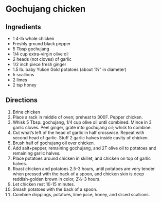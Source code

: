 Gochujang chicken
=================

Ingredients
-----------

- 1 4-lb whole chicken
- Freshly ground black pepper
- 5 Tbsp gochujang
- 1/4 cup extra-virgin olive oil
- 2 heads (not cloves) of garlic
- 1/2 inch piece fresh ginger
- 1.5 lb. baby Yukon Gold potatoes (about 1½" in diameter)
- 5 scallions
- 2 limes
- 2 tsp honey


Directions
----------

1. Brine chicken
2. Place a rack in middle of oven; preheat to 300F. Pepper chicken.
3. Whisk 5 Tbsp. gochujang, 1/4 cup olive oil until combined. Mince in 3 garlic cloves. Peel ginger, grate into gochujang oil; whisk to combine.
4. Cut what’s left of the head of garlic in half crosswise. Repeat with second head of garlic. Stuff 2 garlic halves inside cavity of chicken.
5. Brush half of gochujang oil over chicken.
6. Add salt+pepper, remaining gochujang, and 2T olive oil to potatoes and remaining garlic halves.
7. Place potatoes around chicken in skillet, and chicken on top of garlic halves.
8. Roast chicken and potatoes 2.5-3 hours, until potatoes are very tender when pressed with the back of a spoon, and chicken skin is deep reddish-golden brown in color, 2½–3 hours.
9. Let chicken rest 10-15 minutes.
10. Smash potatoes with the back of a spoon.
11. Combine drippings, potatoes, lime juice, honey, and sliced scallions.
